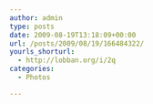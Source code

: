 ```yaml
---
author: admin
type: posts
date: 2009-08-19T13:18:09+00:00
url: /posts/2009/08/19/166484322/
yourls_shorturl:
  - http://lobban.org/i/2q
categories:
  - Photos

---
```

<div class="figure">
  <img src="https://lobban.org/wp-content/uploads/2011/06/tumblr_komkyaLtKn1qzrl7bo1_500.jpg" alt="" />
</div>